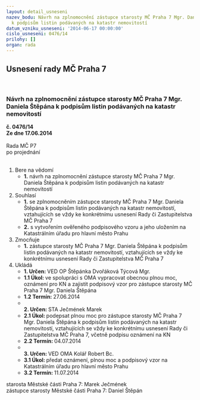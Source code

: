 ```yaml
---
layout: detail_usneseni
nazev_bodu: Návrh na zplnomocnění zástupce starosty MČ Praha 7 Mgr. Daniela Štěpána
  k podpisům listin podávaných na katastr nemovitostí
datum_vzniku_usneseni: '2014-06-17 00:00:00'
cislo_usneseni: 0476/14
prilohy: []
organ: rada
---
```

<div id="ucUsn_pList" class="usn">
	<span><h2>Usnesení rady MČ Praha 7 </h2>
<br></span><div class="standBody">
<span><h3>Návrh na zplnomocnění zástupce starosty MČ Praha 7 Mgr. Daniela Štěpána k podpisům listin podávaných na katastr nemovitostí</h3></span><div class="center">
		<strong>č. 0476/14</strong><br>
	</div>
<div class="center">
		<strong>Ze dne 17.06.2014</strong><br><br>
	</div>Rada MČ P7<br> po projednání<br><br><ol>
<li>Bere na vědomí<ul><li>
<strong>1.</strong> návrh na zplnomocnění zástupce starosty MČ Praha 7 Mgr. Daniela Štěpána k podpisům listin podávaných na katastr nemovitostí</li></ul>
</li>
<li>Souhlasí<ul>
<li>
<strong>1.</strong> se zplnomocněním zástupce starosty MČ Praha 7 Mgr. Daniela Štěpána k podpisům listin podávaných na katastr nemovitostí, vztahujících se vždy ke konkrétnímu usnesení Rady či Zastupitelstva MČ Praha 7</li>
<li>
<strong>2.</strong> s vytvořením ověřeného podpisového vzoru a jeho uložením na Katastrálním úřadu pro hlavní město Prahu</li>
</ul>
</li>
<li>Zmocňuje<ul><li>
<strong>1.</strong> zástupce starosty MČ Praha 7 Mgr. Daniela Štěpána k podpisům listin podávaných na katastr nemovitostí, vztahujících se vždy ke konkrétnímu usnesení Rady či Zastupitelstva MČ Praha 7  </li></ul>
</li>
<li>Ukládá<ul>
<li>
<strong>1. Určen: </strong>VED OP Štěpánka Dvořáková Týcová Mgr.</li>
<li>
<strong>1.1 Úkol: </strong>ve spolupráci s OMA vypracovat obecnou plnou moc, oznámení pro KN a zajistit podpisový vzor pro zástupce starosty MČ Praha 7 Mgr. Daniela Štěpána</li>
<li>
<strong>1.2 Termín: </strong>27.06.2014</li>
<li>
<strong><br>2. Určen: </strong>STA Ječmének Marek</li>
<li>
<strong>2.1 Úkol: </strong>podepsat plnou moc pro zástupce starosty MČ Praha 7 Mgr. Daniela Štěpána k podpisům listin podávaných na katastr nemovitostí, vztahujících se vždy ke konkrétnímu usnesení Rady či Zastupitelstva MČ Praha 7, včetně podpisu oznámení na KN</li>
<li>
<strong>2.2 Termín: </strong>04.07.2014</li>
<li>
<strong><br>3. Určen: </strong>VED OMA Kolář Robert Bc.</li>
<li>
<strong>3.1 Úkol: </strong>předat oznámení, plnou moc a podpisový vzor na Katastrálním úřadu pro hlavní město Prahu</li>
<li>
<strong>3.2 Termín: </strong>11.07.2014</li>
</ul>
</li>
</ol>starosta Městské části Praha 7: Marek Ječmének<br>zástupce starosty Městské části Praha 7: Daniel Štěpán 
</div>
</div>
